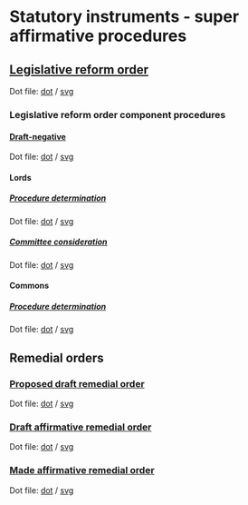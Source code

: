 # Statutory instruments - super affirmative procedures

## [Legislative reform order](legislative-reform-orders/legislative-reform-order.pdf)

Dot file: [dot](legislative-reform-orders/legislative-reform-order.dot) / [svg](legislative-reform-orders/legislative-reform-order.svg)

### Legislative reform order component procedures

#### [Draft-negative](legislative-reform-orders/components/draft-negative/draft-negative.pdf)

Dot file: [dot](legislative-reform-orders/components/draft-negative/draft-negative.dot) / [svg](legislative-reform-orders/components/draft-negative/draft-negative.svg)

#### Lords

##### [Procedure determination](legislative-reform-orders/components/lords/procedure-determination/procedure-determination.pdf)

Dot file: [dot](legislative-reform-orders/components/lords/procedure-determination/procedure-determination.dot) / [svg](legislative-reform-orders/components/lords/procedure-determination/procedure-determination.svg)

##### [Committee consideration](legislative-reform-orders/components/lords/committee-consideration/committee-consideration.pdf)

Dot file: [dot](legislative-reform-orders/components/lords/committee-consideration/committee-consideration.dot) / [svg](legislative-reform-orders/components/lords/committee-consideration/committee-consideration.svg)

#### Commons

##### [Procedure determination](legislative-reform-orders/components/commons/procedure-determination/procedure-determination.pdf)

Dot file: [dot](legislative-reform-orders/components/commons/procedure-determination/procedure-determination.dot) / [svg](legislative-reform-orders/components/commons/procedure-determination/procedure-determination.svg)

## Remedial orders

### [Proposed draft remedial order](remedial-orders/proposed-draft-remedial-order/proposed-draft-remedial-order.pdf)

Dot file: [dot](remedial-orders/proposed-draft-remedial-order/proposed-draft-remedial-order.dot) / [svg](remedial-orders/proposed-draft-remedial-order/proposed-draft-remedial-order.svg)

### [Draft affirmative remedial order](remedial-orders/draft-affirmative/draft-affirmative.pdf)

Dot file: [dot](remedial-orders/draft-affirmative/draft-affirmative.dot) / [svg](remedial-orders/draft-affirmative/draft-affirmative.svg)

### [Made affirmative remedial order](remedial-orders/made-affirmative/made-affirmative.pdf)

Dot file: [dot](remedial-orders/made-affirmative/made-affirmative.dot) / [svg](remedial-orders/made-affirmative/made-affirmative.svg)